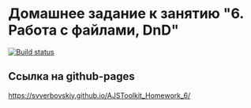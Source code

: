 # Домашнее задание к занятию "6. Работа с файлами, DnD"

[![Build status](https://ci.appveyor.com/api/projects/status/h9bbq3ukclr8oam4?svg=true)](https://ci.appveyor.com/project/SVVerbovskiy/ajstoolkit-homework-6)

## Ссылка на github-pages

https://svverbovskiy.github.io/AJSToolkit_Homework_6/